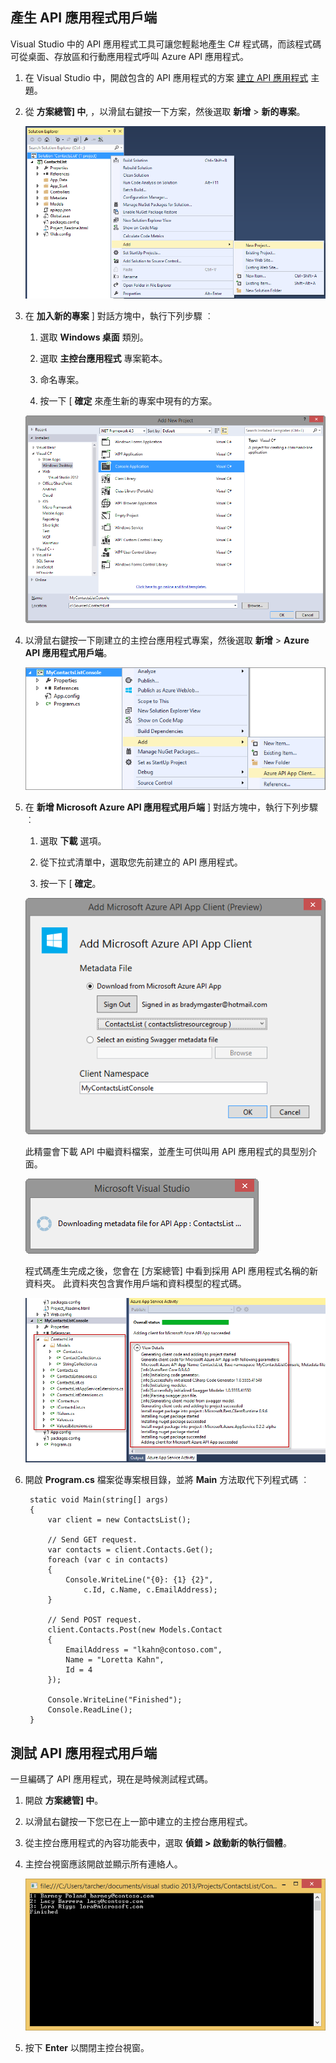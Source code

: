 ## 產生 API 應用程式用戶端 

Visual Studio 中的 API 應用程式工具可讓您輕鬆地產生 C# 程式碼，而該程式碼可從桌面、存放區和行動應用程式呼叫 Azure API 應用程式。 

1. 在 Visual Studio 中，開啟包含的 API 應用程式的方案 [建立 API 應用程式](../article/app-service-api/app-service-dotnet-create-api-app.md) 主題。 

2. 從 **方案總管] 中**, ，以滑鼠右鍵按一下方案，然後選取 **新增** > **新的專案**。

    ![新增專案](./media/app-service-dotnet-debug-api-app-gen-api-client/01-add-new-project-v3.png)

3. 在 **加入新的專案** ] 對話方塊中，執行下列步驟 ︰

    1. 選取 **Windows 桌面** 類別。
    
    2. 選取 **主控台應用程式** 專案範本。
    
    3. 命名專案。
    
    4. 按一下 [ **確定** 來產生新的專案中現有的方案。
    
    ![新增專案](./media/app-service-dotnet-debug-api-app-gen-api-client/02-contact-list-console-project-v3.png)

4. 以滑鼠右鍵按一下剛建立的主控台應用程式專案，然後選取 **新增** > **Azure API 應用程式用戶端**。 

    ![新增用戶端](./media/app-service-dotnet-debug-api-app-gen-api-client/03-add-azure-api-client-v3.png)
    
5. 在 **新增 Microsoft Azure API 應用程式用戶端** ] 對話方塊中，執行下列步驟 ︰ 

    1. 選取 **下載** 選項。 
    
    2. 從下拉式清單中，選取您先前建立的 API 應用程式。 
    
    3. 按一下 [ **確定**。 

    ![產生畫面](./media/app-service-dotnet-debug-api-app-gen-api-client/04-select-the-api-v3.png)

    此精靈會下載 API 中繼資料檔案，並產生可供叫用 API 應用程式的具型別介面。

    ![產生中](./media/app-service-dotnet-debug-api-app-gen-api-client/05-metadata-downloading-v3.png)

    程式碼產生完成之後，您會在 [方案總管] 中看到採用 API 應用程式名稱的新資料夾。 此資料夾包含實作用戶端和資料模型的程式碼。 

    ![產生完成](./media/app-service-dotnet-debug-api-app-gen-api-client/06-code-gen-output-v3.png)

6. 開啟 **Program.cs** 檔案從專案根目錄，並將 **Main** 方法取代下列程式碼 ︰ 

        static void Main(string[] args)
        {
            var client = new ContactsList();
    
            // Send GET request.
            var contacts = client.Contacts.Get();
            foreach (var c in contacts)
            {
                Console.WriteLine("{0}: {1} {2}",
                    c.Id, c.Name, c.EmailAddress);
            }
    
            // Send POST request.
            client.Contacts.Post(new Models.Contact
            {
                EmailAddress = "lkahn@contoso.com",
                Name = "Loretta Kahn",
                Id = 4
            });
    
            Console.WriteLine("Finished");
            Console.ReadLine();
        }

## 測試 API 應用程式用戶端

一旦編碼了 API 應用程式，現在是時候測試程式碼。

1. 開啟 **方案總管] 中**。

2. 以滑鼠右鍵按一下您已在上一節中建立的主控台應用程式。

3. 從主控台應用程式的內容功能表中，選取 **偵錯 > 啟動新的執行個體**。 

4. 主控台視窗應該開啟並顯示所有連絡人。 

    ![執行主控台應用程式](./media/app-service-dotnet-debug-api-app-gen-api-client/running-console-app.png)

5. 按下 **Enter** 以關閉主控台視窗。          



